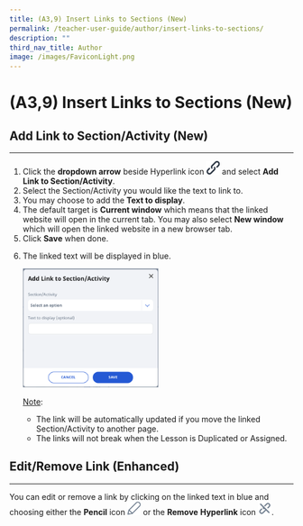 ```yaml
---
title: (A3,9) Insert Links to Sections (New)
permalink: /teacher-user-guide/author/insert-links-to-sections/
description: ""
third_nav_title: Author
image: /images/FaviconLight.png
---
```

<h1 id="insert-links-to-sections-new-">(A3,9) Insert Links to Sections (New)</h1>
<h2 id="-add-link-to-section-activity-new-">Add Link to Section/Activity (New)</h2>
<hr>
<ol>
<li>Click the <strong>dropdown arrow</strong> beside Hyperlink icon <img style="width:1.5rem; display: inline;" src="/images/Icons/Chain.png"> and select <strong>Add Link to Section/Activity</strong>.</li>
<li>Select the Section/Activity you would like the text to link to. </li>
<li>You may choose to add the <strong>Text to display</strong>.</li>
<li>The default target is <strong>Current window</strong> which means that the linked website will open in the current tab. You may also select <strong>New window</strong> which will open the linked website in a new browser tab.</li>
<li>Click <strong>Save</strong> when done.</li>
<li><p>The linked text will be displayed in blue.</p>
<p> <img style="width: 50%;" src="/images/2Teacher/AU-AddLink1.png"></p>
	<p><u>Note</u>:</p>
<ul>
<li>The link will be automatically updated if you move the linked Section/Activity to another page.</li>
<li>The links will not break when the Lesson is Duplicated or Assigned.</li>
</ul>
</li>
</ol>
<h2 id="edit-remove-link-enhanced-">Edit/Remove Link (Enhanced)</h2>
<hr>
<p>You can edit or remove a link by clicking on the linked text in blue and choosing either the <strong>Pencil</strong> icon <img style="width:1.5rem; display: inline;" src="/images/Icons/Pencil.svg"> or the <strong>Remove</strong> <strong>Hyperlink</strong> icon <img style="width:1.5rem; display: inline;" src="/images/Icons/Unlink.svg">.</p>